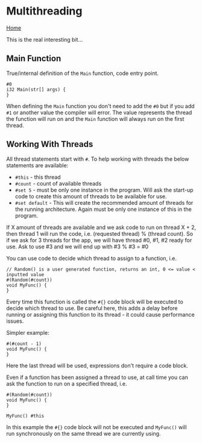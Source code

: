 # Multithreading

[Home](index.md)

This is the real interesting bit...

## Main Function

True/internal definition of the `Main` function, code entry point.

```
#0
i32 Main(str[] args) {
}
```

When defining the `Main` function you don't need to add the `#0` but if you add `#1` or another value the compiler will error. The value represents the thread the function will run on and the `Main` function will always run on the first thread.

## Working With Threads

All thread statements start with `#`. To help working with threads the below statements are available:

- `#this` - this thread
- `#count` - count of available threads
- `#set 5` - must be only one instance in the program. Will ask the start-up code to create this amount of threads to be available for use.
- `#set default` - This will create the recommended amount of threads for the running architecture. Again must be only one instance of this in the program.

If X amount of threads are available and we ask code to run on thread X + 2, then thread 1 will run the code, i.e. (requested thread) % (thread count). So if we ask for 3 threads for the app, we will have thread #0, #1, #2 ready for use. Ask to use #3 and we will end up with #3 % #3 = #0

You can use code to decide which thread to assign to a function, i.e.

```
// Random() is a user generated function, returns an int, 0 <= value < inputted value
#(Random(#count))
void MyFunc() {
}
```
Every time this function is called the `#{}` code block will be executed to decide which thread to use. Be careful here, this adds a delay before running or assigning this function to its thread - it could cause performance issues.

Simpler example:

```
#(#count - 1)
void MyFunc() {
}
```

Here the last thread will be used, expressions don't require a code block.

Even if a function has been assigned a thread to use, at call time you can ask the function to run on a specified thread, i.e.

```
#(Random(#count))
void MyFunc() {
}

MyFunc() #this
```

In this example the `#{}` code block will not be executed and `MyFunc()` will run synchronously on the same thread we are currently using.


